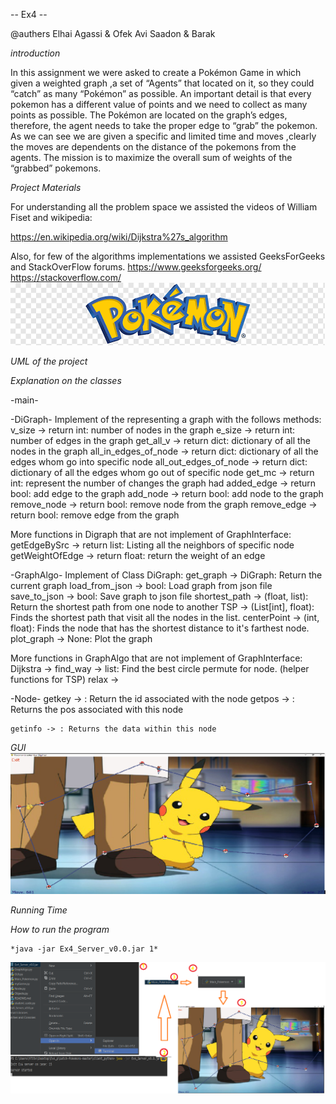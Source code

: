 -- Ex4 --

@authers Elhai Agassi & Ofek Avi Saadon & Barak

*introduction*

In this assignment we were asked to create a Pokémon Game in which given a weighted graph
,a set of “Agents” that located on it, so they could “catch” as many “Pokémon” as possible.
An important detail is that every pokemon has a different value of points and we need to collect as many points as possible.
The Pokémon are located on the graph’s edges, therefore, the agent needs to take the proper edge to “grab” the pokemon.
As we can see we are given a specific and limited time and moves ,clearly the moves are dependents on the distance of the pokemons from the agents. 
The mission is to maximize the overall sum of weights of the “grabbed” pokemons.

*Project Materials*

For understanding all the problem space we assisted the videos of William Fiset and wikipedia:

[//]: # (https://www.youtube.com/channel/UCD8yeTczadqdARzQUp29PJw)

[//]: # (https://en.wikipedia.org/wiki/Directed_graph)

[//]: # (https://en.wikipedia.org/wiki/Graph_center)
https://en.wikipedia.org/wiki/Dijkstra%27s_algorithm

Also, for few of the algorithms implementations we assisted GeeksForGeeks and StackOverFlow forums.
https://www.geeksforgeeks.org/
https://stackoverflow.com/
*![](client_python/data/Pokemon.png)*




*UML of the project*




*Explanation on the classes*

-main-


-DiGraph-
Implement of the representing a graph with the follows methods:
    v_size -> return int: number of nodes in the graph
    e_size -> return int: number of edges in the graph
    get_all_v -> return dict: dictionary of all the nodes in the graph
    all_in_edges_of_node -> return dict: dictionary of all the edges whom go into specific node
    all_out_edges_of_node -> return dict: dictionary of all the edges whom go out of specific node
    get_mc -> return int: represent the number of changes the graph had
    added_edge -> return bool: add edge to the graph
    add_node -> return bool: add node to the graph
    remove_node -> return bool: remove node from the graph
    remove_edge -> return bool: remove edge from the graph

More functions in Digraph that are not implement of GraphInterface:
    getEdgeBySrc -> return list: Listing all the neighbors of specific node
    getWeightOfEdge -> return float: return the weight of an edge



-GraphAlgo-
Implement of Class DiGraph:
    get_graph -> DiGraph: Return the current graph
    load_from_json -> bool: Load graph from json file
    save_to_json -> bool: Save graph to json file
    shortest_path -> (float, list): Return the shortest path from one node to another
    TSP -> (List[int], float): Finds the shortest path that visit all the nodes in the list.
    centerPoint -> (int, float): Finds the node that has the shortest distance to it's farthest node.
    plot_graph -> None: Plot the graph

More functions in GraphAlgo that are not implement of GraphInterface:
    Dijkstra -> 
    find_way -> list: Find the best circle permute for node. (helper functions for TSP)
    relax ->



-Node-
    getkey -> : Return the id associated with the node
    getpos -> : Returns the pos associated with this node

    getinfo -> : Returns the data within this node
*GUI*
![](client_python/data/Ex4_1.png)



*Running Time*


*How to run the program*
   
    *java -jar Ex4_Server_v0.0.jar 1*

![](client_python/data/Ex4.png)

